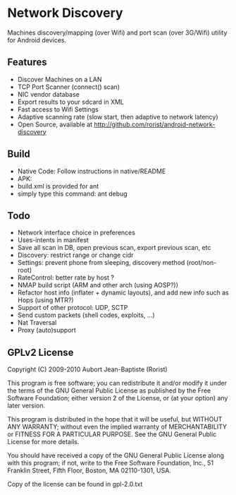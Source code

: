 
Network Discovery
=================

Machines discovery/mapping (over Wifi) and port scan (over 3G/Wifi) utility for Android devices.

Features
--------

 *  Discover Machines on a LAN
 *  TCP Port Scanner (connect() scan)
 *  NIC vendor database
 *  Export results to your sdcard in XML
 *  Fast access to Wifi Settings
 *  Adaptive scanning rate (slow start, then adaptive to network latency)
 *  Open Source, available at http://github.com/rorist/android-network-discovery

Build
-----

 *  Native Code: Follow instructions in native/README
 *  APK: 
  * build.xml is provided for ant
  * simply type this command: ant debug

Todo
----

 * Network interface choice in preferences
 * Uses-intents in manifest
 * Save all scan in DB, open previous scan, export previous scan, etc
 * Discovery: restrict range or change cidr
 * Settings: prevent phone from sleeping, discovery method (root/non-root)
 * RateControl: better rate by host ?
 * NMAP build script (ARM and other arch (using AOSP?))
 * Refactor host info (inflater + dynamic layouts), and add new info such as Hops (using MTR?)
 * Support of other protocol: UDP, SCTP
 * Send custom packets (shell codes, exploits, ...)
 * Nat Traversal
 * Proxy (auto)support

GPLv2 License
-------

Copyright (C) 2009-2010 Aubort Jean-Baptiste (Rorist)

This program is free software; you can redistribute it and/or
modify it under the terms of the GNU General Public License
as published by the Free Software Foundation; either version 2
of the License, or (at your option) any later version.

This program is distributed in the hope that it will be useful,
but WITHOUT ANY WARRANTY; without even the implied warranty of
MERCHANTABILITY or FITNESS FOR A PARTICULAR PURPOSE.  See the
GNU General Public License for more details.

You should have received a copy of the GNU General Public License
along with this program; if not, write to the Free Software
Foundation, Inc., 51 Franklin Street, Fifth Floor, Boston, MA  02110-1301, USA.

Copy of the license can be found in gpl-2.0.txt
